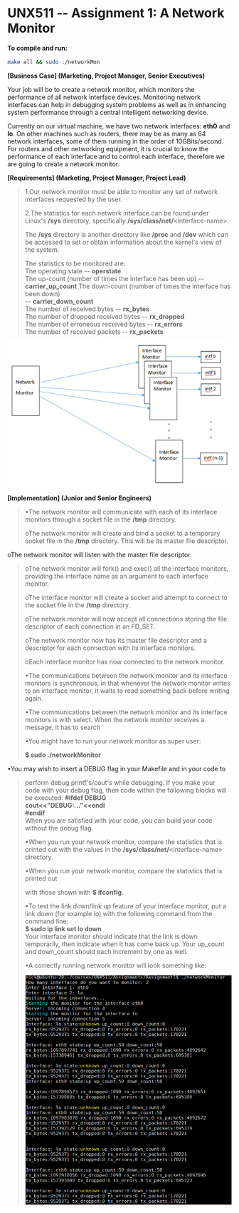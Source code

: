 # UNX511 -- Assignment 1: A Network Monitor  


**To compile and run:**  
```bash
make all && sudo ./networkMon
```

**[Business Case] (Marketing, Project Manager, Senior Executives)**

Your job will be to create a network monitor, which monitors the
performance of all network interface devices. Monitoring network
interfaces can help in debugging system problems as well as in enhancing
system performance through a central intelligent networking device.

Currently on our virtual machine, we have two network interfaces:
**eth0** and **lo**. On other machines such as routers, there may be as
many as 64 network interfaces, some of them running in the order of
10GBits/second. For routers and other networking equipment, it is
crucial to know the performance of each interface and to control each
interface, therefore we are going to create a network monitor.

**[Requirements] (Marketing, Project Manager, Project Lead)**

> 1.Our network monitor must be able to monitor any set of network
> interfaces requested by the user.
>
> 2.The statistics for each network interface can be found under\
> Linux's **/sys** directory, specifically
> **/sys/class/net/**\<interface-name\>.
>
> The **/sys** directory is another directory like **/proc** and
> **/dev** which can be accessed to set or obtain information about the
> kernel\'s view of the system.
>
> The statistics to be monitored are:\
> The operating state -- **operstate**\
> The up-count (number of times the interface has been up) --
> **carrier_up_count** The down-count (number of times the interface has
> been down)\
> -- **carrier_down_count**\
> The number of received bytes -- **rx_bytes**\
> The number of dropped received bytes -- **rx_dropped**\
> The number of erroneous received bytes -- **rx_errors**\
> The number of received packets -- **rx_packets**

![](readme_src/media/image1.png)

**[Implementation] (Junior and Senior Engineers)**

> •The network monitor will communicate with each of its interface
> monitors through a socket file in the **/tmp** directory.
>
> oThe network monitor will create and bind a socket to a temporary
> socket file in the **/tmp** directory. This will be its master file
> descriptor.

oThe network monitor will listen with the master file descriptor.

> oThe network monitor will fork() and exec() all the interface
> monitors, providing the interface name as an argument to each
> interface monitor.
>
> oThe interface monitor will create a socket and attempt to connect to
> the socket file in the **/tmp** directory.
>
> oThe network monitor will now accept all connections storing the file
> descriptor of each connection in an FD_SET.
>
> oThe network monitor now has its master file descriptor and a
> descriptor for each connection with its interface monitors.
>
> oEach interface monitor has now connected to the network monitor.
>
> •The communications between the network monitor and its interface
> monitors is synchronous, in that whenever the network monitor writes
> to an interface monitor, it waits to read something back before
> writing again.
>
> •The communications between the network monitor and its interface
> monitors is with select. When the network monitor receives a message,
> it has to search
>
> •You might have to run your network monitor as super user:
>
> **\$ sudo ./networkMonitor**

•You may wish to insert a DEBUG flag in your Makefile and in your code
to

> perform debug printf's/cout's while debugging. If you make your code
> with your debug flag, then code within the following blocks will be
> executed: **\#ifdef DEBUG**\
> **cout\<\<\"DEBUG:\...\"\<\<endl**\
> **\#endif**\
> When you are satisfied with your code, you can build your code without
> the debug flag.
>
> •When you run your network monitor, compare the statistics that is
> printed out with the values in the
> **/sys/class/net/**\<interface-name\> directory.
>
> •When you run your network monitor, compare the statistics that is
> printed out
>
> with those shown with **\$ ifconfig**.
>
> •To test the link down/link up feature of your interface monitor, put
> a link down (for example lo) with the following command from the
> command line:\
> **\$ sudo ip link set lo down**\
> Your interface monitor should indicate that the link is down
> temporarily, then indicate when it has come back up. Your up_count and
> down_count should each increment by one as well.
>
> •A correctly running network monitor will look something like:
>
> ![](readme_src/media/image2.png)
